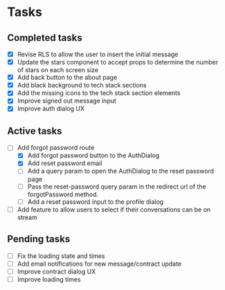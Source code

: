 # Tasks

## Completed tasks

- [x] Revise RLS to allow the user to insert the initial message
- [x] Update the stars component to accept props to determine the number of stars on each screen size
- [x] Add back button to the about page
- [x] Add black background to tech stack sections
- [x] Add the missing icons to the tech stack section elements
- [x] Improve signed out message input
- [x] Improve auth dialog UX

## Active tasks

- [ ] Add forgot password route
  - [x] Add forgot password button to the AuthDialog
  - [x] Add reset password email
  - [ ] Add a query param to open the AuthDialog to the reset password page
  - [ ] Pass the reset-password query param in the redirect url of the forgotPassword method.
  - [ ] Add a reset password input to the profile dialog
- [ ] Add feature to allow users to select if their conversations can be on stream

## Pending tasks

- [ ] Fix the loading state and times
- [ ] Add email notifications for new message/contract update
- [ ] Improve contract dialog UX
- [ ] Improve loading times
